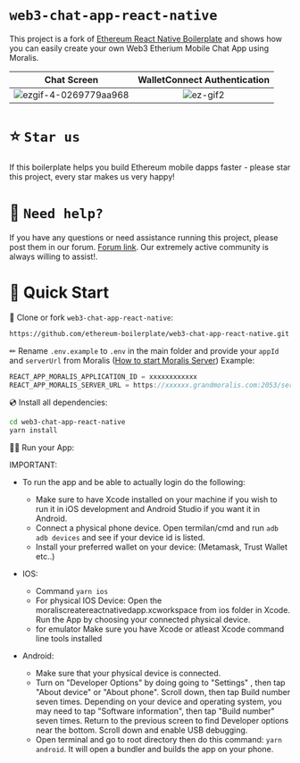 # `web3-chat-app-react-native`

This project is a fork of [Ethereum React Native Boilerplate](https://github.com/ethereum-boilerplate/ethereum-react-native-boilerplate) and shows how you can easily create your own Web3 Etherium Mobile Chat App using Moralis.

|                                                        Chat Screen                                                        |                                              WalletConnect Authentication                                              |
| :--------------------------------------------------------------------------------------------------------------------: | :--------------------------------------------------------------------------------------------------------------------: |
| ![ezgif-4-0269779aa968](https://user-images.githubusercontent.com/61220663/143689294-ad1046dc-8f79-45fb-8a28-af5edeffc63e.gif) | ![ez-gif2](https://user-images.githubusercontent.com/61220663/143689604-e92be946-bb08-43db-9964-3202a3b64926.gif) |




# ⭐️ `Star us`

If this boilerplate helps you build Ethereum mobile dapps faster - please star this project, every star makes us very happy!

# 🤝 `Need help?`

If you have any questions or need assistance running this project, please post them in our forum. [Forum link](https://forum.moralis.io/t/ethereum-react-native-chat-boilerplate-questions/4893). Our extremely active community is always willing to assist!.

# 🚀 Quick Start

📄 Clone or fork `web3-chat-app-react-native`:

```sh
https://github.com/ethereum-boilerplate/web3-chat-app-react-native.git
```

✏ Rename `.env.example` to `.env` in the main folder and provide your `appId` and `serverUrl` from Moralis ([How to start Moralis Server](https://docs.moralis.io/moralis-server/getting-started/create-a-moralis-server))
Example:

```jsx
REACT_APP_MORALIS_APPLICATION_ID = xxxxxxxxxxxx
REACT_APP_MORALIS_SERVER_URL = https://xxxxxx.grandmoralis.com:2053/server
```

💿 Install all dependencies:

```sh
cd web3-chat-app-react-native
yarn install
```

🚴‍♂️ Run your App:

IMPORTANT: 
- To run the app and be able to actually login do the following:
    - Make sure to have Xcode installed on your machine if you wish to run it in iOS development and Android Studio if you want it in Android.
    - Connect a physical phone device. Open termilan/cmd and run ```adb adb devices``` and see if your device id is listed.
    - Install your preferred wallet on your device: (Metamask, Trust Wallet etc..)

- IOS: 
    - Command ```yarn ios``` 
    - For physical IOS Device: Open the moraliscreatereactnativedapp.xcworkspace from ios folder in Xcode. Run the App by choosing your connected physical device.
    - for emulator Make sure you have Xcode or atleast Xcode command line tools installed
- Android:
    - Make sure that your physical device is connected.
    - Turn on "Developer Options" by doing going to "Settings" , then tap "About device" or "About phone". Scroll down, then tap Build number seven times. Depending on your device and operating system, you may need to tap "Software information", then tap "Build number" seven times. Return to the previous screen to find Developer options near the bottom. Scroll down and enable USB debugging.
    - Open terminal and go to root directory then do this command: ```yarn android```. It will open a bundler and builds the app on your phone.
